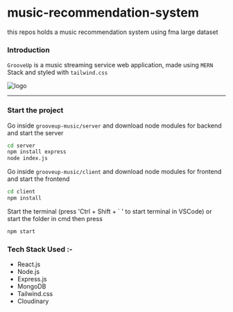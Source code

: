 # music-recommendation-system
this repos holds a music recommendation system using fma large dataset

### Introduction 
``GrooveUp`` is a music streaming service web application, made using `MERN` Stack and styled with `tailwind.css`

![logo](https://i.ibb.co/zFLmc6b/logo-maker-1.jpg)

<!-- 
### Reference 
[Entry Elevate Youtube Plalist](https://www.youtube.com/watch?v=2L1JGIX5UyQ&list=PLY7exrvAQSeuh1_V-b4Sj-4Fhe03noob1&index=51) -->

--------
### Start the project

Go inside `grooveup-music/server` and download node modules for backend and start the server
```bash
cd server
npm install express
node index.js
```


Go inside `grooveup-music/client` and download node modules for frontend and start the frontend
```bash
cd client
npm install
```

Start the terminal (press 'Ctrl + Shift + ` ' to start terminal in VSCode) or start the folder in cmd then press 
```bash
npm start
```


### Tech Stack Used :- 
- React.js
- Node.js
- Express.js
- MongoDB
- Tailwind.css
- Cloudinary 

